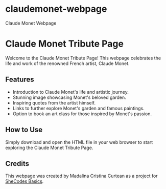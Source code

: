# claudemonet-webpage
Claude Monet Webpage

# Claude Monet Tribute Page

Welcome to the Claude Monet Tribute Page! This webpage celebrates the life and work of the renowned French artist, Claude Monet.

## Features

- Introduction to Claude Monet's life and artistic journey.
- Stunning image showcasing Monet's beloved garden.
- Inspiring quotes from the artist himself.
- Links to further explore Monet's garden and famous paintings.
- Option to book an art class for those inspired by Monet's passion.

## How to Use

Simply download and open the HTML file in your web browser to start exploring the Claude Monet Tribute Page.

## Credits

This webpage was created by Madalina Cristina Curtean as a project for [SheCodes Basics](https://www.shecodes.io/).


